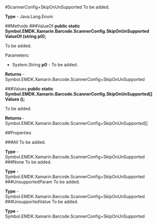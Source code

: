 #ScannerConfig+SkipOnUnSupported
To be added.

**Type** - Java.Lang.Enum

##Methods
###ValueOf
**public static Symbol.EMDK.Xamarin.Barcode.ScannerConfig.SkipOnUnSupported ValueOf (string p0);**

To be added.

Parameters: 

* System.String **p0** - To be added.

**Returns** - Symbol.EMDK.Xamarin.Barcode.ScannerConfig+SkipOnUnSupported

###Values
**public static Symbol.EMDK.Xamarin.Barcode.ScannerConfig.SkipOnUnSupported[] Values ();**

To be added.


**Returns** - Symbol.EMDK.Xamarin.Barcode.ScannerConfig+SkipOnUnSupported[]

##Properties

###All
To be added.

**Type** - Symbol.EMDK.Xamarin.Barcode.ScannerConfig+SkipOnUnSupported
###None
To be added.

**Type** - Symbol.EMDK.Xamarin.Barcode.ScannerConfig+SkipOnUnSupported
###UnsupportedParam
To be added.

**Type** - Symbol.EMDK.Xamarin.Barcode.ScannerConfig+SkipOnUnSupported
###UnsupportedValue
To be added.

**Type** - Symbol.EMDK.Xamarin.Barcode.ScannerConfig+SkipOnUnSupported



